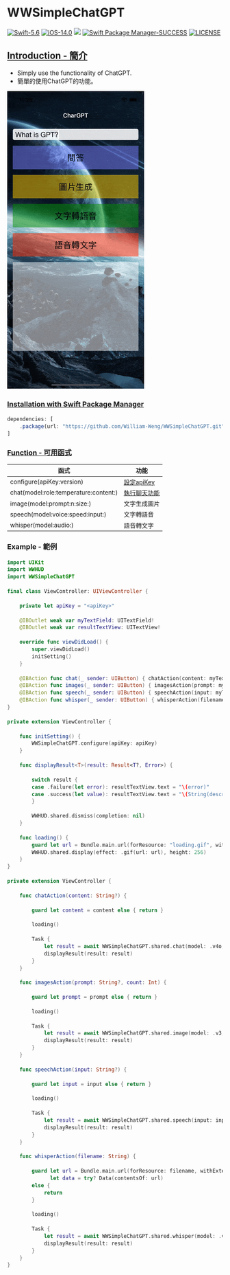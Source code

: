 # WWSimpleChatGPT
[![Swift-5.6](https://img.shields.io/badge/Swift-5.6-orange.svg?style=flat)](https://developer.apple.com/swift/) [![iOS-14.0](https://img.shields.io/badge/iOS-14.0-pink.svg?style=flat)](https://developer.apple.com/swift/) ![](https://img.shields.io/github/v/tag/William-Weng/WWSimpleChatGPT) [![Swift Package Manager-SUCCESS](https://img.shields.io/badge/Swift_Package_Manager-SUCCESS-blue.svg?style=flat)](https://developer.apple.com/swift/) [![LICENSE](https://img.shields.io/badge/LICENSE-MIT-yellow.svg?style=flat)](https://developer.apple.com/swift/)

## [Introduction - 簡介](https://swiftpackageindex.com/William-Weng)
- Simply use the functionality of ChatGPT.
- 簡單的使用ChatGPT的功能。

![](./Example.gif)

### [Installation with Swift Package Manager](https://medium.com/彼得潘的-swift-ios-app-開發問題解答集/使用-spm-安裝第三方套件-xcode-11-新功能-2c4ffcf85b4b)
```js
dependencies: [
    .package(url: "https://github.com/William-Weng/WWSimpleChatGPT.git", .upToNextMajor(from: "0.5.0"))
]
```

### [Function - 可用函式](https://platform.openai.com/)
|函式|功能|
|-|-|
|configure(apiKey:version)|[設定apiKey](https://platform.openai.com/account/api-keys)|
|chat(model:role:temperature:content:)|[執行聊天功能](https://platform.openai.com/docs/api-reference/making-requests)|
|image(model:prompt:n:size:)|文字生成圖片|
|speech(model:voice:speed:input:)|文字轉語音|
|whisper(model:audio:)|語音轉文字|

### Example - 範例
```swift
import UIKit
import WWHUD
import WWSimpleChatGPT

final class ViewController: UIViewController {
    
    private let apiKey = "<apiKey>"
    
    @IBOutlet weak var myTextField: UITextField!
    @IBOutlet weak var resultTextView: UITextView!
    
    override func viewDidLoad() {
        super.viewDidLoad()
        initSetting()
    }
    
    @IBAction func chat(_ sender: UIButton) { chatAction(content: myTextField.text) }
    @IBAction func images(_ sender: UIButton) { imagesAction(prompt: myTextField.text, count: 1) }
    @IBAction func speech(_ sender: UIButton) { speechAction(input: myTextField.text) }
    @IBAction func whisper(_ sender: UIButton) { whisperAction(filename: "speech.mp3") }
}

private extension ViewController {
    
    func initSetting() {
        WWSimpleChatGPT.configure(apiKey: apiKey)
    }
    
    func displayResult<T>(result: Result<T?, Error>) {
        
        switch result {
        case .failure(let error): resultTextView.text = "\(error)"
        case .success(let value): resultTextView.text = "\(String(describing: value))"
        }
        
        WWHUD.shared.dismiss(completion: nil)
    }
    
    func loading() {
        guard let url = Bundle.main.url(forResource: "loading.gif", withExtension: nil) else { return }
        WWHUD.shared.display(effect: .gif(url: url), height: 256)
    }
}

private extension ViewController {
    
    func chatAction(content: String?) {
        
        guard let content = content else { return }
        
        loading()
        
        Task {
            let result = await WWSimpleChatGPT.shared.chat(model: .v4o, content: content)
            displayResult(result: result)
        }
    }
    
    func imagesAction(prompt: String?, count: Int) {
     
        guard let prompt = prompt else { return }
        
        loading()
        
        Task {
            let result = await WWSimpleChatGPT.shared.image(model: .v3, prompt: prompt, n: count, size: ._1024x1024)
            displayResult(result: result)
        }
    }
    
    func speechAction(input: String?) {
        
        guard let input = input else { return }
        
        loading()
        
        Task {
            let result = await WWSimpleChatGPT.shared.speech(input: input)
            displayResult(result: result)
        }
    }
    
    func whisperAction(filename: String) {
        
        guard let url = Bundle.main.url(forResource: filename, withExtension: nil),
              let data = try? Data(contentsOf: url)
        else {
            return
        }

        loading()
        
        Task {
            let result = await WWSimpleChatGPT.shared.whisper(model: .v1, audio: (type: .mp3, data: data))
            displayResult(result: result)
        }
    }
}
```
